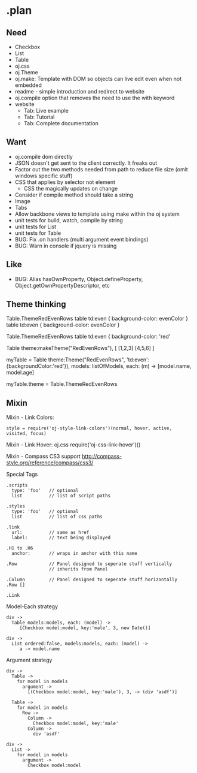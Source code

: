 .plan
=====

Need
-------------------------------------------------------------------------------
* Checkbox
* List
* Table
* oj.css
* oj.Theme
* oj.make: Template with DOM so objects can live edit even when not embedded
* readme - simple introduction and redirect to website
* oj.compile option that removes the need to use the with keyword
* website
  - Tab: Live example
  - Tab: Tutorial
  - Tab: Complete documentation

Want
-------------------------------------------------------------------------------
* oj.compile dom directly
* JSON doesn't get sent to the client correctly. It freaks out
* Factor out the two methods needed from path to reduce file size (omit windows specific stuff)
* CSS that applies by selector not element
  * CSS the magically updates on change
* Consider if compile method should take a string
* Image
* Tabs
* Allow backbone views to template using make within the oj system
* unit tests for build, watch, compile by string
* unit tests for List
* unit tests for Table
* BUG: Fix .on handlers (multi argument event bindings)
* BUG: Warn in console if jquery is missing

Like
-------------------------------------------------------------------------------
* BUG: Alias hasOwnProperty, Object.defineProperty, Object.getOwnPropertyDescriptor, etc

Theme thinking
-------------------------------------------------------------------------------

Table.ThemeRedEvenRows
  table td:even {
    background-color: evenColor
  }
table td:even {
    background-color: evenColor
  }



Table.ThemeRedEvenRows
  table td:even {
    background-color: 'red'



Table theme:makeTheme("RedEvenRows"), [
  [1,2,3]
  [4,5,6]
]


myTable = Table theme:Theme("RedEvenRows", 'td:even':{backgroundColor:'red'}), models: listOfModels, each: (m) -> [model.name, model.age]

myTable.theme = Table.ThemeRedEvenRows

Mixin
-------------------------------------------------------------------------------

Mixin - Link Colors:

    style = require('oj-style-link-colors')(normal, hover, active, visited, focus)

Mixin - Link Hover: oj.css require('oj-css-link-hover')()

Mixin - Compass CS3 support
http://compass-style.org/reference/compass/css3/

Special Tags

    .scripts
      type: 'foo'   // optional
      list          // list of script paths

    .styles
      type: 'foo'   // optional
      list          // list of css paths

    .link
      url:          // same as href
      label:        // text being displayed

    .H1 to .H6
      anchor:       // wraps in anchor with this name

    .Row            // Panel designed to seperate stuff vertically
                    // inherits from Panel

    .Column         // Panel designed to seperate stuff horizontally
    .Row []

    .Link

Model-Each strategy

    div ->
      Table models:models, each: (model) ->
         [Checkbox model:model, key:'male', 3, new Date()]

    div ->
      List ordered:false, models:models, each: (model) ->
         a -> model.name

Argument strategy

    div ->
      Table ->
        for model in models
          argument ->
            [(Checkbox model:model, key:'male'), 3, -> (div 'asdf')]

      Table ->
        for model in models
          Row ->
            Column ->
              Checkbox model:model, key:'male'
            Column ->
              div 'asdf'

    div ->
      List ->
        for model in models
          argument ->
            Checkbox model:model
